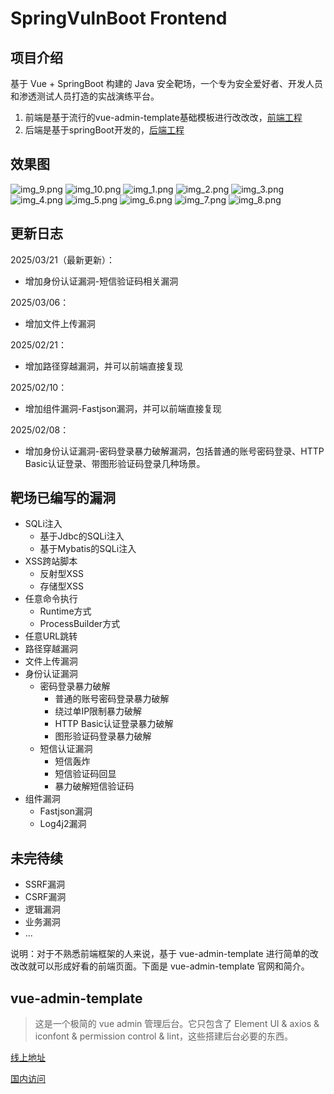# SpringVulnBoot Frontend

## 项目介绍

基于 Vue + SpringBoot 构建的 Java 安全靶场，一个专为安全爱好者、开发人员和渗透测试人员打造的实战演练平台。

1. 前端是基于流行的vue-admin-template基础模板进行改改改，[前端工程](https://github.com/bansh2eBreak/SpringVulnBoot-frontend)
2. 后端是基于springBoot开发的，[后端工程](https://github.com/bansh2eBreak/SpringVulnBoot-backend)

## 效果图
![img_9.png](images/img_9.png)
![img_10.png](images/img_10.png)
![img_1.png](images/img_1.png)
![img_2.png](images/img_2.png)
![img_3.png](images/img_3.png)
![img_4.png](images/img_4.png)
![img_5.png](images/img_5.png)
![img_6.png](images/img_6.png)
![img_7.png](images/img_7.png)
![img_8.png](images/img_8.png)

## 更新日志

2025/03/21（最新更新）：

- 增加身份认证漏洞-短信验证码相关漏洞

2025/03/06：

- 增加文件上传漏洞
  
2025/02/21：

- 增加路径穿越漏洞，并可以前端直接复现

2025/02/10：

- 增加组件漏洞-Fastjson漏洞，并可以前端直接复现

2025/02/08：

- 增加身份认证漏洞-密码登录暴力破解漏洞，包括普通的账号密码登录、HTTP Basic认证登录、带图形验证码登录几种场景。

## 靶场已编写的漏洞

- SQLi注入
  - 基于Jdbc的SQLi注入
  - 基于Mybatis的SQLi注入
- XSS跨站脚本
  - 反射型XSS
  - 存储型XSS
- 任意命令执行
  - Runtime方式
  - ProcessBuilder方式
- 任意URL跳转
- 路径穿越漏洞
- 文件上传漏洞
- 身份认证漏洞
  - 密码登录暴力破解
    - 普通的账号密码登录暴力破解
    - 绕过单IP限制暴力破解
    - HTTP Basic认证登录暴力破解
    - 图形验证码登录暴力破解
  - 短信认证漏洞
    - 短信轰炸
    - 短信验证码回显
    - 暴力破解短信验证码
- 组件漏洞
  - Fastjson漏洞
  - Log4j2漏洞

## 未完待续

- SSRF漏洞
- CSRF漏洞
- 逻辑漏洞
- 业务漏洞
- ...

说明：对于不熟悉前端框架的人来说，基于 vue-admin-template 进行简单的改改改就可以形成好看的前端页面。下面是 vue-admin-template 官网和简介。

## vue-admin-template

> 这是一个极简的 vue admin 管理后台。它只包含了 Element UI & axios & iconfont & permission control & lint，这些搭建后台必要的东西。

[线上地址](http://panjiachen.github.io/vue-admin-template)

[国内访问](https://panjiachen.gitee.io/vue-admin-template)